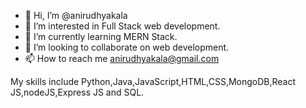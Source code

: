 - 👋 Hi, I’m @anirudhyakala
- 👀 I’m interested in Full Stack web development.
- 🌱 I’m currently learning MERN Stack.
- 💞️ I’m looking to collaborate on web development.
- 📫 How to reach me anirudhyakala@gmail.com

My skills include Python,Java,JavaScript,HTML,CSS,MongoDB,React JS,nodeJS,Express JS and SQL.

<!---
yakalaanirudh/yakalaanirudh is a ✨ special ✨ repository because its `README.md` (this file) appears on your GitHub profile.
You can click the Preview link to take a look at your changes.
--->
